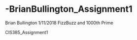 # -BrianBullington_Assignment1
Brian Bullington
1/11/2018
FizzBuzz and 1000th Prime

CIS385_Assignment1
